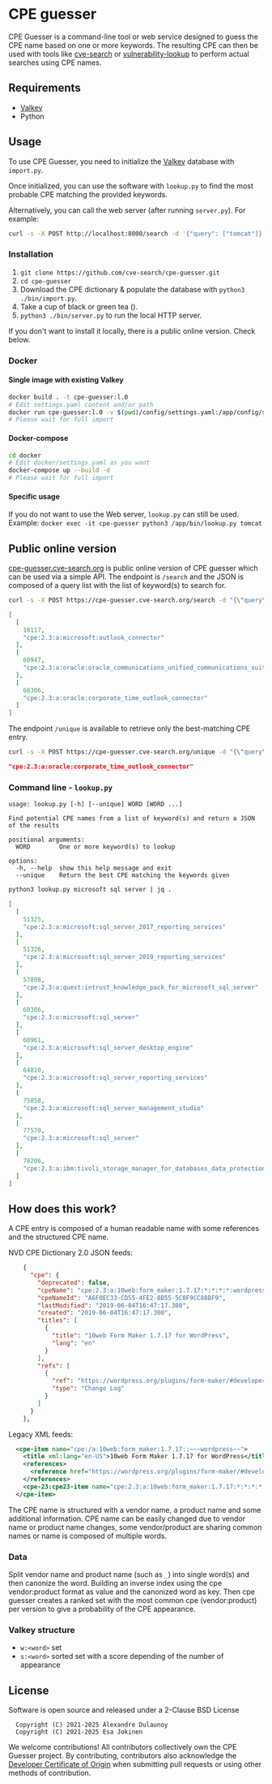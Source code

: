 # CPE guesser

CPE Guesser is a command-line tool or web service designed to guess the CPE name based on one or more keywords. The resulting CPE can then be used with tools like [cve-search](https://github.com/cve-search/cve-search) or [vulnerability-lookup](https://github.com/cve-search/vulnerability-lookup) to perform actual searches using CPE names.

## Requirements

- [Valkey](https://valkey.io/)
- Python

## Usage

To use CPE Guesser, you need to initialize the [Valkey](https://valkey.io/) database with `import.py`.

Once initialized, you can use the software with `lookup.py` to find the most probable CPE matching the provided keywords.

Alternatively, you can call the web server (after running `server.py`). For example:

```bash
curl -s -X POST http://localhost:8000/search -d '{"query": ["tomcat"]}' | jq .
```

### Installation

1. `git clone https://github.com/cve-search/cpe-guesser.git`
2. `cd cpe-guesser`
3. Download the CPE dictionary & populate the database with `python3 ./bin/import.py`.
4. Take a cup of black or green tea ().
5. `python3 ./bin/server.py` to run the local HTTP server.

If you don't want to install it locally, there is a public online version. Check below.

### Docker

#### Single image with existing Valkey 

```bash
docker build . -t cpe-guesser:l.0
# Edit settings.yaml content and/or path
docker run cpe-guesser:l.0 -v $(pwd)/config/settings.yaml:/app/config/settings.yaml
# Please wait for full import
```

#### Docker-compose

```bash
cd docker
# Edit docker/settings.yaml as you want
docker-compose up --build -d
# Please wait for full import
```

#### Specific usage

If you do not want to use the Web server, `lookup.py` can still be used. Example: `docker exec -it cpe-guesser python3 /app/bin/lookup.py tomcat`

## Public online version

[cpe-guesser.cve-search.org](https://cpe-guesser.cve-search.org) is public online version of CPE guesser which can be used via
a simple API. The endpoint is `/search` and the JSON is composed of a query list with the list of keyword(s) to search for.

```bash
curl -s -X POST https://cpe-guesser.cve-search.org/search -d "{\"query\": [\"outlook\", \"connector\"]}" | jq .
```

```json
[
  [
    18117,
    "cpe:2.3:a:microsoft:outlook_connector"
  ],
  [
    60947,
    "cpe:2.3:a:oracle:oracle_communications_unified_communications_suite_connector_for_microsoft_outlook"
  ],
  [
    68306,
    "cpe:2.3:a:oracle:corporate_time_outlook_connector"
  ]
]
```

The endpoint `/unique` is available to retrieve only the best-matching CPE entry.

```bash
curl -s -X POST https://cpe-guesser.cve-search.org/unique -d "{\"query\": [\"outlook\", \"connector\"]}" | jq .
```

```json
"cpe:2.3:a:oracle:corporate_time_outlook_connector"
```

### Command line - `lookup.py`

```text
usage: lookup.py [-h] [--unique] WORD [WORD ...]

Find potential CPE names from a list of keyword(s) and return a JSON of the results

positional arguments:
  WORD        One or more keyword(s) to lookup

options:
  -h, --help  show this help message and exit
  --unique    Return the best CPE matching the keywords given
```

```bash
python3 lookup.py microsoft sql server | jq .
```

```json
[
  [
    51325,
    "cpe:2.3:a:microsoft:sql_server_2017_reporting_services"
  ],
  [
    51326,
    "cpe:2.3:a:microsoft:sql_server_2019_reporting_services"
  ],
  [
    57898,
    "cpe:2.3:a:quest:intrust_knowledge_pack_for_microsoft_sql_server"
  ],
  [
    60386,
    "cpe:2.3:o:microsoft:sql_server"
  ],
  [
    60961,
    "cpe:2.3:a:microsoft:sql_server_desktop_engine"
  ],
  [
    64810,
    "cpe:2.3:a:microsoft:sql_server_reporting_services"
  ],
  [
    75858,
    "cpe:2.3:a:microsoft:sql_server_management_studio"
  ],
  [
    77570,
    "cpe:2.3:a:microsoft:sql_server"
  ],
  [
    78206,
    "cpe:2.3:a:ibm:tivoli_storage_manager_for_databases_data_protection_for_microsoft_sql_server"
  ]
]
```

## How does this work?

A CPE entry is composed of a human readable name with some references and the structured CPE name.

NVD CPE Dictionary 2.0 JSON feeds:

```json
    {
      "cpe": {
        "deprecated": false,
        "cpeName": "cpe:2.3:a:10web:form_maker:1.7.17:*:*:*:*:wordpress:*:*",
        "cpeNameId": "A6F0EC33-CD55-4FE2-8B55-5C0F9CC88BF9",
        "lastModified": "2019-06-04T16:47:17.300",
        "created": "2019-06-04T16:47:17.300",
        "titles": [
          {
            "title": "10web Form Maker 1.7.17 for WordPress",
            "lang": "en"
          }
        ],
        "refs": [
          {
            "ref": "https://wordpress.org/plugins/form-maker/#developers",
            "type": "Change Log"
          }
        ]
      }
    },
```

Legacy XML feeds:

```xml
  <cpe-item name="cpe:/a:10web:form_maker:1.7.17::~~~wordpress~~">
    <title xml:lang="en-US">10web Form Maker 1.7.17 for WordPress</title>
    <references>
      <reference href="https://wordpress.org/plugins/form-maker/#developers">Change Log</reference>
    </references>
    <cpe-23:cpe23-item name="cpe:2.3:a:10web:form_maker:1.7.17:*:*:*:*:wordpress:*:*"/>
  </cpe-item>
```

The CPE name is structured with a vendor name, a product name and some additional information.
CPE name can be easily changed due to vendor name or product name changes, some vendor/product are
sharing common names or name is composed of multiple words.

### Data

Split vendor name and product name (such as `_`) into single word(s) and then canonize the word. Building an inverse index using
the cpe vendor:product format as value and the canonized word as key.  Then cpe guesser creates a ranked set with the most common
cpe (vendor:product) per version to give a probability of the CPE appearance.

### Valkey structure

- `w:<word>` set
- `s:<word>` sorted set with a score depending of the number of appearance

## License

Software is open source and released under a 2-Clause BSD License

~~~
  Copyright (C) 2021-2025 Alexandre Dulaunoy
  Copyright (C) 2021-2025 Esa Jokinen
~~~

We welcome contributions! All contributors collectively own the CPE Guesser project. By contributing, contributors also acknowledge the [Developer Certificate of Origin](https://developercertificate.org/) when submitting pull requests or using other methods of contribution.
